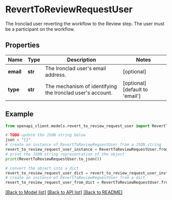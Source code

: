 # RevertToReviewRequestUser

The Ironclad user reverting the workflow to the Review step. The user must be a participant on the workflow.

## Properties

Name | Type | Description | Notes
------------ | ------------- | ------------- | -------------
**email** | **str** | The Ironclad user&#39;s email address. | [optional] 
**type** | **str** | The mechanism of identifying the Ironclad user&#39;s account. | [optional] [default to 'email']

## Example

```python
from openapi_client.models.revert_to_review_request_user import RevertToReviewRequestUser

# TODO update the JSON string below
json = "{}"
# create an instance of RevertToReviewRequestUser from a JSON string
revert_to_review_request_user_instance = RevertToReviewRequestUser.from_json(json)
# print the JSON string representation of the object
print(RevertToReviewRequestUser.to_json())

# convert the object into a dict
revert_to_review_request_user_dict = revert_to_review_request_user_instance.to_dict()
# create an instance of RevertToReviewRequestUser from a dict
revert_to_review_request_user_from_dict = RevertToReviewRequestUser.from_dict(revert_to_review_request_user_dict)
```
[[Back to Model list]](../README.md#documentation-for-models) [[Back to API list]](../README.md#documentation-for-api-endpoints) [[Back to README]](../README.md)


